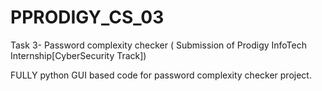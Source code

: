 # PPRODIGY_CS_03
Task 3- Password complexity checker ( Submission of Prodigy InfoTech Internship[CyberSecurity Track])

FULLY python GUI based code for password complexity checker project.
